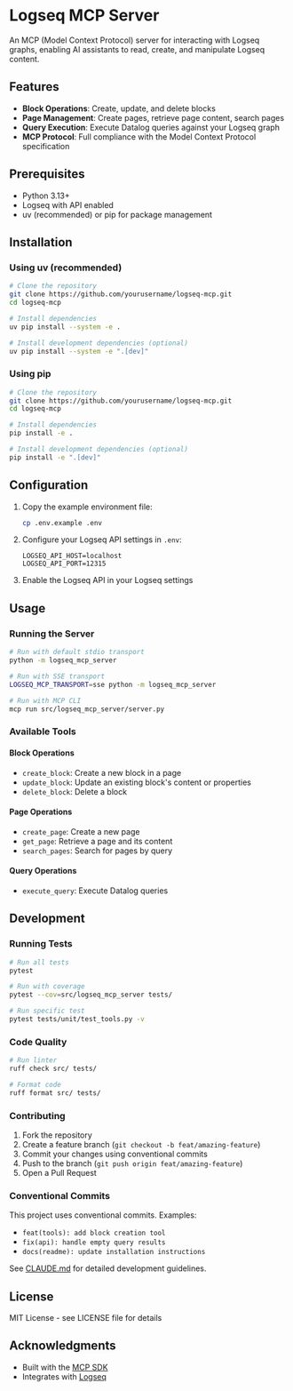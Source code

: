 # Logseq MCP Server

An MCP (Model Context Protocol) server for interacting with Logseq graphs, enabling AI assistants to read, create, and manipulate Logseq content.

## Features

- **Block Operations**: Create, update, and delete blocks
- **Page Management**: Create pages, retrieve page content, search pages
- **Query Execution**: Execute Datalog queries against your Logseq graph
- **MCP Protocol**: Full compliance with the Model Context Protocol specification

## Prerequisites

- Python 3.13+
- Logseq with API enabled
- uv (recommended) or pip for package management

## Installation

### Using uv (recommended)

```bash
# Clone the repository
git clone https://github.com/yourusername/logseq-mcp.git
cd logseq-mcp

# Install dependencies
uv pip install --system -e .

# Install development dependencies (optional)
uv pip install --system -e ".[dev]"
```

### Using pip

```bash
# Clone the repository
git clone https://github.com/yourusername/logseq-mcp.git
cd logseq-mcp

# Install dependencies
pip install -e .

# Install development dependencies (optional)
pip install -e ".[dev]"
```

## Configuration

1. Copy the example environment file:
   ```bash
   cp .env.example .env
   ```

2. Configure your Logseq API settings in `.env`:
   ```env
   LOGSEQ_API_HOST=localhost
   LOGSEQ_API_PORT=12315
   ```

3. Enable the Logseq API in your Logseq settings

## Usage

### Running the Server

```bash
# Run with default stdio transport
python -m logseq_mcp_server

# Run with SSE transport
LOGSEQ_MCP_TRANSPORT=sse python -m logseq_mcp_server

# Run with MCP CLI
mcp run src/logseq_mcp_server/server.py
```

### Available Tools

#### Block Operations
- `create_block`: Create a new block in a page
- `update_block`: Update an existing block's content or properties
- `delete_block`: Delete a block

#### Page Operations
- `create_page`: Create a new page
- `get_page`: Retrieve a page and its content
- `search_pages`: Search for pages by query

#### Query Operations
- `execute_query`: Execute Datalog queries

## Development

### Running Tests

```bash
# Run all tests
pytest

# Run with coverage
pytest --cov=src/logseq_mcp_server tests/

# Run specific test
pytest tests/unit/test_tools.py -v
```

### Code Quality

```bash
# Run linter
ruff check src/ tests/

# Format code
ruff format src/ tests/
```

### Contributing

1. Fork the repository
2. Create a feature branch (`git checkout -b feat/amazing-feature`)
3. Commit your changes using conventional commits
4. Push to the branch (`git push origin feat/amazing-feature`)
5. Open a Pull Request

### Conventional Commits

This project uses conventional commits. Examples:
- `feat(tools): add block creation tool`
- `fix(api): handle empty query results`
- `docs(readme): update installation instructions`

See [CLAUDE.md](CLAUDE.md) for detailed development guidelines.

## License

MIT License - see LICENSE file for details

## Acknowledgments

- Built with the [MCP SDK](https://github.com/anthropics/model-context-protocol)
- Integrates with [Logseq](https://logseq.com/)